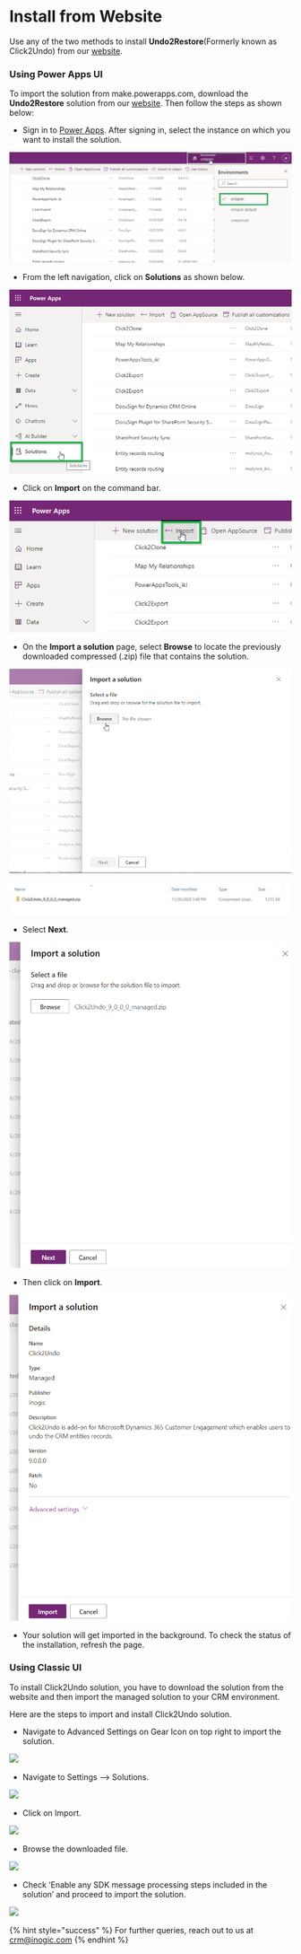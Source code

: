 # Install from Website

Use any of the two methods to install **Undo2Restore**(Formerly known as Click2Undo) from our [website](https://www.inogic.com/product/productivity-apps/undo-restore-recover-deleted-dynamics-365-crm-records).

### Using Power Apps UI

To import the solution from make.powerapps.com, download the **Undo2Restore** solution from our [website](https://www.inogic.com/product/productivity-apps/attach-2-dynamics-365-crm-upload-multiple-files-sharepoint-cloud-storage). Then follow the steps as shown below:

* Sign in to [Power Apps](https://make.powerapps.com/?utm\_source=padocs\&utm\_medium=linkinadoc\&utm\_campaign=referralsfromdoc). After signing in, select the instance on which you want to install the solution.

![](<../../.gitbook/assets/1 (353).png>)

* From the left navigation, click on **Solutions** as shown below.

![](<../../.gitbook/assets/2 (28).png>)

* Click on **Import** on the command bar.

![](<../../.gitbook/assets/3 (22).png>)

* &#x20;On the **Import a solution** page, select **Browse** to locate the previously downloaded compressed (.zip) file that contains the solution.

![](<../../.gitbook/assets/4 (22).png>)

![](<../../.gitbook/assets/5 (18).png>)

* Select **Next**.

![](<../../.gitbook/assets/6 (1) (1).png>)

* Then click on **Import**.

![](<../../.gitbook/assets/7 (20).png>)

* Your solution will get imported in the background. To check the status of the installation, refresh the page.

### Using Classic UI

To install Click2Undo solution, you have to download the solution from the website and then import the managed solution to your CRM environment.&#x20;

Here are the steps to import and install Click2Undo solution.

* Navigate to Advanced Settings on Gear Icon on top right to import the solution.

![](<../../.gitbook/assets/Install\_1 (2).png>)

* Navigate to Settings --> Solutions.

![](<../../.gitbook/assets/Imp\_1 - Copy.png>)

* Click on Import.

![](<../../.gitbook/assets/Imp\_2 - Copy.png>)

* Browse the downloaded file.

![](<../../.gitbook/assets/Imp\_4 (1).png>)

* Check ‘Enable any SDK message processing steps included in the solution’ and proceed to import the solution.

![](<../../.gitbook/assets/Imp\_5 - Copy (2).png>)

{% hint style="success" %}
For further queries, reach out to us at [crm@inogic.com](mailto:crm@inogic.com)
{% endhint %}



###
